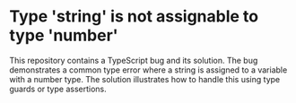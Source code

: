 # Type 'string' is not assignable to type 'number'
This repository contains a TypeScript bug and its solution. The bug demonstrates a common type error where a string is assigned to a variable with a number type.  The solution illustrates how to handle this using type guards or type assertions.